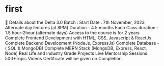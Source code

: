 # first
📌 Details about the Delta 3.0 Batch : 
Start Date :  7th November, 2023
Alternate day lectures (at 8PM)
Duration - 4.5 months
Each Class duration : 1.5 hour-2hour (alternate days)
Access to the course is for 2 years
Complete Frontend Development with HTML, CSS, Javascript & ReactJs 
Complete Backend Development (NodeJs, ExpressJs)
Complete Database -( SQL & MongoDB)
Complete MERN Stack (MongoDB, Express, React, Node)
Real Life and Industry Grade Projects
Live Mentorship Sessions 
500+Topic Videos 
Certificate will be given on Completion.
